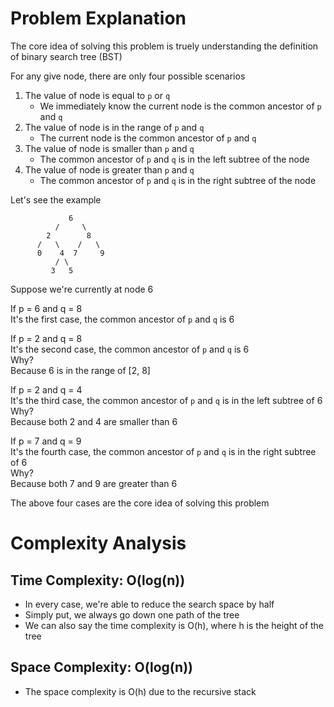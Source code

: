 # Problem Explanation

The core idea of solving this problem is truely understanding the definition of binary search tree (BST)

For any give node, there are only four possible scenarios
1. The value of node is equal to `p` or `q`
   - We immediately know the current node is the common ancestor of `p` and `q`
2. The value of node is in the range of `p` and `q`
   - The current node is the common ancestor of `p` and `q`
3. The value of node is smaller than `p` and `q`
   - The common ancestor of `p` and `q` is in the left subtree of the node
4. The value of node is greater than `p` and `q`
   - The common ancestor of `p` and `q` is in the right subtree of the node

Let's see the example
```
             6
          /     \
        2        8
      /   \    /   \
      0    4  7     9
          / \
         3   5
```
Suppose we're currently at node 6<br>

If p = 6 and q = 8<br>
It's the first case, the common ancestor of `p` and `q` is 6<br>

If p = 2 and q = 8<br>
It's the second case, the common ancestor of `p` and `q` is 6<br>
Why? <br>
Because 6 is in the range of [2, 8]<br>

If p = 2 and q = 4<br>
It's the third case, the common ancestor of `p` and `q` is in the left subtree of 6<br>
Why? <br>
Because both 2 and 4 are smaller than 6<br>

If p = 7 and q = 9<br>
It's the fourth case, the common ancestor of `p` and `q` is in the right subtree of 6<br>
Why? <br>
Because both 7 and 9 are greater than 6<br>

The above four cases are the core idea of solving this problem<br>

# Complexity Analysis
## Time Complexity: O(log(n))
- In every case, we're able to reduce the search space by half
- Simply put, we always go down one path of the tree
- We can also say the time complexity is O(h), where h is the height of the tree

## Space Complexity: O(log(n))
- The space complexity is O(h) due to the recursive stack
